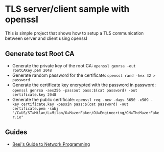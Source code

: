 # TLS server/client sample with openssl

This is simple project that shows how to setup a TLS communication between server and client using openssl

## Generate test Root CA

* Generate the private key of the root CA: `openssl genrsa -out rootCAKey.pem 2048`
* Generate random password for the certificate: `openssl rand -hex 32 > password`
* Generate the certificate key encrypted with the password in password: `openssl genrsa -aes256 -passout pass:$(cat password) -out certificate.key 2048`
* Generate the public certificate: `openssl req -new -days 3650 -x509 -key certificate.key -passin pass:$(cat password) -out certificate.pem -subj "/C=US/ST=Milan/L=Milan/O=MazerFaker/OU=Engineering/CN=TheMazerFaker.io"`

## Guides

* [Beej's Guide to Network Programming](https://beej.us/guide/bgnet/)